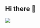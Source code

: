 ## Hi there 👋

<img src="https://github-readme-stats.vercel.app/api?username=dijeungi&show_icons=true" />
